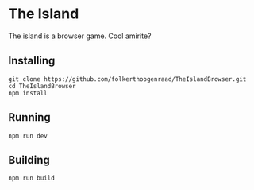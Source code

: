 # The Island
The island is a browser game. Cool amirite?

## Installing
```
git clone https://github.com/folkerthoogenraad/TheIslandBrowser.git
cd TheIslandBrowser
npm install
```

## Running
```
npm run dev
```

## Building
```
npm run build
```